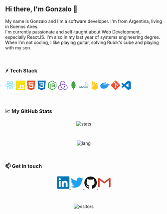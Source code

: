 ## Hi there, I'm Gonzalo 👋

My name is Gonzalo and I'm a software developer. I'm from Argentina, living in Buenos Aires. 
<br />
I'm currently passionate and self-taught about Web Development, especially ReactJS. I'm also in my last year of systems engineering degree.
<br />
When I'm not coding, I like playing guitar, solving Rubik's cube and playing with my son.

<br />

### ⚡ Tech Stack

<code><img height="30" src="https://raw.githubusercontent.com/gonzs/gonzs/main/assets/react.svg"/></code>
<code><img height="30" src="https://raw.githubusercontent.com/gonzs/gonzs/main/assets/javascript.svg"/></code>
<code><img height="30" src="https://raw.githubusercontent.com/gonzs/gonzs/main/assets/html5.svg"/></code>
<code><img height="30" src="https://raw.githubusercontent.com/gonzs/gonzs/main/assets/css3.svg"/></code>
<code><img height="30" src="https://raw.githubusercontent.com/gonzs/gonzs/main/assets/node-dot-js.svg"/></code>
<code><img height="30" src="https://raw.githubusercontent.com/gonzs/gonzs/main/assets/redux.svg"/></code>
<code><img height="30" src="https://raw.githubusercontent.com/gonzs/gonzs/main/assets/mongodb.svg"/></code>
<code><img height="30" src="https://raw.githubusercontent.com/gonzs/gonzs/main/assets/mysql.svg"/></code>
<code><img height="30" src="https://raw.githubusercontent.com/gonzs/gonzs/main/assets/firebase.svg"/></code>
<code><img height="30" src="https://raw.githubusercontent.com/gonzs/gonzs/main/assets/docker.svg"/></code>
<code><img height="30" src="https://raw.githubusercontent.com/gonzs/gonzs/main/assets/git.svg"/></code>
<code><img height="30" src="https://raw.githubusercontent.com/gonzs/gonzs/main/assets/visualstudiocode.svg"/></code>

<br />

### 📈 My GitHub Stats 

<p align="center">
  <img src="https://github-readme-stats.vercel.app/api?username=gonzs&show_icons=true&theme=blue-green" alt="stats"/>
</p>
<br />
<p align="center"> 
  <img src="https://github-readme-stats.vercel.app/api/top-langs/?username=gonzs&layout=compact&theme=blue-green" alt="lang"/>
</p>

<br />

### 📫 Get in touch

<p  align="center">
  <a href= "https://in.linkedin.com/in/gonzalosisnero">
    <img height="40" src="https://raw.githubusercontent.com/gonzs/gonzs/main/assets/linkedin.svg"/>
  </a>
  <a href= "https://twitter.com/gonzasisne">
    <img height="40" src="https://raw.githubusercontent.com/gonzs/gonzs/main/assets/twitter.svg"/>
  </a>
  <a href= "https://github.com/gonzs">
    <img height="40" src="https://raw.githubusercontent.com/gonzs/gonzs/main/assets/github.svg"/>
  </a>
  <a href= "mailto:gonzalosisnero@gmail.com">
    <img height="40" src="https://raw.githubusercontent.com/gonzs/gonzs/main/assets/gmail.svg"/>
  </a>
</p>

<br />

<p align="center">
  <img src="https://visitor-badge.glitch.me/badge?page_id=gonzs/gonzs" alt="visitors" />
</p>
